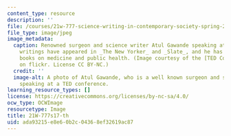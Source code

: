 ```yaml
---
content_type: resource
description: ''
file: /courses/21w-777-science-writing-in-contemporary-society-spring-2017/ada93215e8e60b2c04368ef32619ac87_21W-777s17-th.jpg
file_type: image/jpeg
image_metadata:
  caption: Renowned surgeon and science writer Atul Gawande speaking at TED2017. Gawande's
    writings have appeared in _The New Yorker_ and _Slate_, and he has written numerous
    books on medicine and public health. (Image courtesy of the [TED Conference](https://flic.kr/p/TCY1fo)
    on flickr. License CC BY-NC.)
  credit: ''
  image-alt: A photo of Atul Gawande, who is a well known surgeon and science writer,
    speaking at a TED conference.
learning_resource_types: []
license: https://creativecommons.org/licenses/by-nc-sa/4.0/
ocw_type: OCWImage
resourcetype: Image
title: 21W-777s17-th
uid: ada93215-e8e6-0b2c-0436-8ef32619ac87
---
```

